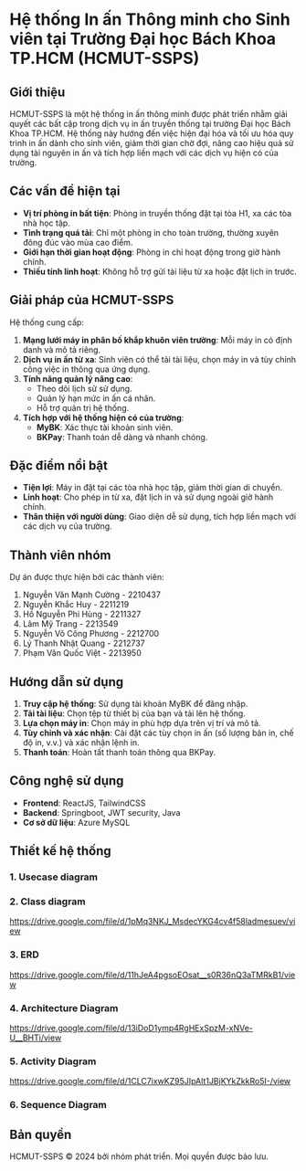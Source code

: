 # Hệ thống In ấn Thông minh cho Sinh viên tại Trường Đại học Bách Khoa TP.HCM (HCMUT-SSPS)

## Giới thiệu
HCMUT-SSPS là một hệ thống in ấn thông minh được phát triển nhằm giải quyết các bất cập trong dịch vụ in ấn truyền thống tại trường Đại học Bách Khoa TP.HCM. Hệ thống này hướng đến việc hiện đại hóa và tối ưu hóa quy trình in ấn dành cho sinh viên, giảm thời gian chờ đợi, nâng cao hiệu quả sử dụng tài nguyên in ấn và tích hợp liền mạch với các dịch vụ hiện có của trường.

## Các vấn đề hiện tại
- **Vị trí phòng in bất tiện**: Phòng in truyền thống đặt tại tòa H1, xa các tòa nhà học tập.
- **Tình trạng quá tải**: Chỉ một phòng in cho toàn trường, thường xuyên đông đúc vào mùa cao điểm.
- **Giới hạn thời gian hoạt động**: Phòng in chỉ hoạt động trong giờ hành chính.
- **Thiếu tính linh hoạt**: Không hỗ trợ gửi tài liệu từ xa hoặc đặt lịch in trước.

## Giải pháp của HCMUT-SSPS
Hệ thống cung cấp:
1. **Mạng lưới máy in phân bố khắp khuôn viên trường**: Mỗi máy in có định danh và mô tả riêng.
2. **Dịch vụ in ấn từ xa**: Sinh viên có thể tải tài liệu, chọn máy in và tùy chỉnh công việc in thông qua ứng dụng.
3. **Tính năng quản lý nâng cao**:
   - Theo dõi lịch sử sử dụng.
   - Quản lý hạn mức in ấn cá nhân.
   - Hỗ trợ quản trị hệ thống.
4. **Tích hợp với hệ thống hiện có của trường**:
   - **MyBK**: Xác thực tài khoản sinh viên.
   - **BKPay**: Thanh toán dễ dàng và nhanh chóng.

## Đặc điểm nổi bật
- **Tiện lợi**: Máy in đặt tại các tòa nhà học tập, giảm thời gian di chuyển.
- **Linh hoạt**: Cho phép in từ xa, đặt lịch in và sử dụng ngoài giờ hành chính.
- **Thân thiện với người dùng**: Giao diện dễ sử dụng, tích hợp liền mạch với các dịch vụ của trường.

## Thành viên nhóm
Dự án được thực hiện bởi các thành viên:
1. Nguyễn Văn Mạnh Cường - 2210437
2. Nguyễn Khắc Huy - 2211219
3. Hồ Nguyễn Phi Hùng - 2211327
4. Lâm Mỹ Trang - 2213549
5. Nguyễn Võ Công Phương - 2212700
6. Lý Thanh Nhật Quang - 2212737
7. Phạm Văn Quốc Việt - 2213950

## Hướng dẫn sử dụng
1. **Truy cập hệ thống**: Sử dụng tài khoản MyBK để đăng nhập.
2. **Tải tài liệu**: Chọn tệp từ thiết bị của bạn và tải lên hệ thống.
3. **Lựa chọn máy in**: Chọn máy in phù hợp dựa trên vị trí và mô tả.
4. **Tùy chỉnh và xác nhận**: Cài đặt các tùy chọn in ấn (số lượng bản in, chế độ in, v.v.) và xác nhận lệnh in.
5. **Thanh toán**: Hoàn tất thanh toán thông qua BKPay.

## Công nghệ sử dụng
- **Frontend**: ReactJS, TailwindCSS
- **Backend**: Springboot, JWT security, Java 
- **Cơ sở dữ liệu**: Azure MySQL 


## Thiết kế hệ thống 
### 1. Usecase diagram 


### 2. Class diagram 
https://drive.google.com/file/d/1pMq3NKJ_MsdecYKG4cv4f58ladmesuev/view

### 3. ERD 
https://drive.google.com/file/d/11hJeA4pgsoEOsat__s0R36nQ3aTMRkB1/view

### 4. Architecture Diagram
https://drive.google.com/file/d/13iDoD1ymp4RgHExSpzM-xNVe-U__BHTi/view

### 5. Activity Diagram
https://drive.google.com/file/d/1CLC7ixwKZ95JIpAlt1JBjKYkZkkRo5I-/view

### 6. Sequence Diagram


## Bản quyền
HCMUT-SSPS © 2024 bởi nhóm phát triển. Mọi quyền được bảo lưu.
